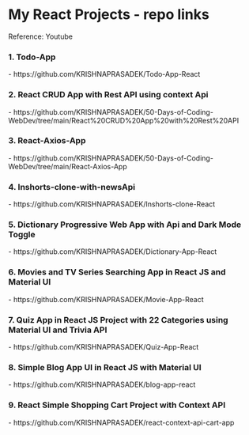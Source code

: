 # My React Projects - repo links
Reference: Youtube
<br/>
<h3>1. Todo-App </h3>- https://github.com/KRISHNAPRASADEK/Todo-App-React
<h3>2. React CRUD App with Rest API using context Api </h3>- https://github.com/KRISHNAPRASADEK/50-Days-of-Coding-WebDev/tree/main/React%20CRUD%20App%20with%20Rest%20API
<h3>3. React-Axios-App </h3>- https://github.com/KRISHNAPRASADEK/50-Days-of-Coding-WebDev/tree/main/React-Axios-App
<h3>4. Inshorts-clone-with-newsApi </h3>- https://github.com/KRISHNAPRASADEK/Inshorts-clone-React
<h3>5. Dictionary Progressive Web App with Api and Dark Mode Toggle </h3>- https://github.com/KRISHNAPRASADEK/Dictionary-App-React
<h3>6. Movies and TV Series Searching App in React JS and Material UI </h3>- https://github.com/KRISHNAPRASADEK/Movie-App-React
<h3>7. Quiz App in React JS Project with 22 Categories using Material UI and Trivia API </h3>- https://github.com/KRISHNAPRASADEK/Quiz-App-React
<h3>8. Simple Blog App UI in React JS with Material UI</h3>- https://github.com/KRISHNAPRASADEK/blog-app-react
<h3>9. React Simple Shopping Cart Project with Context API</h3>- https://github.com/KRISHNAPRASADEK/react-context-api-cart-app
